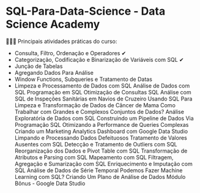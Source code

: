 # SQL-Para-Data-Science - Data Science Academy

👩🏾‍💻 Principais atividades práticas do curso:

* Consulta, Filtro, Ordenação e Operadores ✔
* Categorização, Codificação e Binarização de Variáveis com SQL ✔
* Junção de Tabelas 
* Agregando Dados Para Análise
* Window Functions, Subqueries e Tratamento de Datas
* Limpeza e Processamento de Dados com SQL
Análise de Dados com SQL
Programação em SQL
Otimização de Consultas SQL
Análise com SQL de Inspeções Sanitárias em Navios de Cruzeiro
Usando SQL Para Limpeza e Transformação de Dados de Câncer de Mama
Como Trabalhar com Grandes e Complexos Conjuntos de Dados?
Análise Exploratória de Dados com SQL
Construindo um Pipeline de Dados Via Programação SQL
Otimizando a Performance de Queries Complexas
Criando um Marketing Analytics Dashboard com Google Data Studio
Limpando e Processando Dados Defeituosos
Tratamento de Valores Ausentes com SQL 
Detecção e Tratamento de Outliers com SQL 
Reorganização dos Dados e Pivot Table com SQL 
Transformação de Atributos e Parsing com SQL
Mapeamento com SQL 
Filtragem, Agregação e Sumarização com SQL 
Enriquecimento e Imputação com SQL 
Análise de Dados de Série Temporal
Podemos Fazer Machine Learning com SQL? 
Criando Um Plano de Análise de Dados 
Módulo Bônus - Google Data Studio
